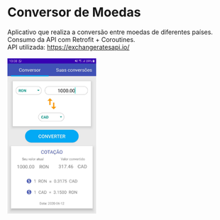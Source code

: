 # Conversor de Moedas

Aplicativo que realiza a conversão entre moedas de diferentes países. Consumo da API com Retrofit + Coroutines.
</br>
API utilizada: <https://exchangeratesapi.io/>
</br>
</br>
<img src="imagens/print_moeda.jpg" height="350" width="200">
